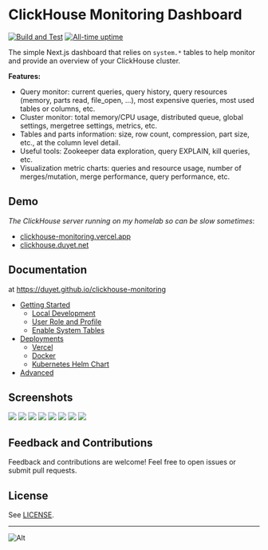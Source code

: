# ClickHouse Monitoring Dashboard

[![Build and Test](https://github.com/duyet/clickhouse-monitoring/actions/workflows/ci.yml/badge.svg)](https://github.com/duyet/clickhouse-monitoring/actions/workflows/ci.yml)
[![All-time uptime](https://img.shields.io/endpoint?url=https%3A%2F%2Fraw.githubusercontent.com%2Fduyet%2Fuptime%2FHEAD%2Fapi%2Fclickhouse-monitoring-vercel-app%2Fuptime.json)](https://duyet.github.io/uptime/history/clickhouse-monitoring-vercel-app)

The simple Next.js dashboard that relies on `system.*` tables to help monitor and provide an overview of your ClickHouse cluster.

**Features:**

- Query monitor: current queries, query history, query resources (memory, parts read, file_open, ...), most expensive queries, most used tables or columns, etc.
- Cluster monitor: total memory/CPU usage, distributed queue, global settings, mergetree settings, metrics, etc.
- Tables and parts information: size, row count, compression, part size, etc., at the column level detail.
- Useful tools: Zookeeper data exploration, query EXPLAIN, kill queries, etc.
- Visualization metric charts: queries and resource usage, number of merges/mutation, merge performance, query performance, etc.

## Demo

_The ClickHouse server running on my homelab so can be slow sometimes_:

- [clickhouse-monitoring.vercel.app](https://clickhouse-monitoring.vercel.app)
- [clickhouse.duyet.net](https://clickhouse.duyet.net)

## Documentation

at https://duyet.github.io/clickhouse-monitoring

- [Getting Started](https://duyet.github.io/clickhouse-monitoring/getting-started)
  - [Local Development](https://duyet.github.io/clickhouse-monitoring/getting-started/local)
  - [User Role and Profile](https://duyet.github.io/clickhouse-monitoring/getting-started/clickhouse-requirements)
  - [Enable System Tables](https://duyet.github.io/clickhouse-monitoring/getting-started/clickhouse-enable-system-tables)
- [Deployments](https://duyet.github.io/clickhouse-monitoring/deploy)
  - [Vercel](https://duyet.github.io/clickhouse-monitoring/deploy/vercel)
  - [Docker](https://duyet.github.io/clickhouse-monitoring/deploy/docker)
  - [Kubernetes Helm Chart](https://duyet.github.io/clickhouse-monitoring/deploy/k8s)
- [Advanced](https://duyet.github.io/clickhouse-monitoring/advanced)

## Screenshots

![](.github/screenshots/screenshot_1.png)
![](.github/screenshots/screenshot_2.png)
![](.github/screenshots/screenshot_3.png)
![](.github/screenshots/screenshot_4.png)
![](.github/screenshots/screenshot_5.png)
![](.github/screenshots/screenshot_6.png)
![](.github/screenshots/screenshot_7.png)
![](.github/screenshots/screenshot_8.png)

## Feedback and Contributions

Feedback and contributions are welcome! Feel free to open issues or submit pull requests.

## License

See [LICENSE](LICENSE).

---

![Alt](https://repobeats.axiom.co/api/embed/830f9ce7ba9e7a42f93630e2581506ca34c84067.svg 'Repobeats analytics image')
